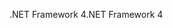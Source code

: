 <span data-ttu-id="40452-101">.NET Framework 4</span><span class="sxs-lookup"><span data-stu-id="40452-101">.NET Framework 4</span></span>